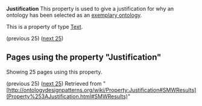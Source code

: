 __Justification__
This property is used to give a justification for why an ontology has been selected as an [exemplary ontology](../Odp/WhatIsAnExemplaryOntology "Odp:WhatIsAnExemplaryOntology").


This is a property of type [Text](../Type/Text "Type:Text").




  

(previous 25) ([next 25](http://ontologydesignpatterns.org/wiki/index.php?title=Property:Justification&from=Media+Value+Chain+Ontology#SMWResults "Property:Justification"))
## Pages using the property "Justification"


Showing 25 pages using this property.


(previous 25) ([next 25](http://ontologydesignpatterns.org/wiki/index.php?title=Property:Justification&from=Media+Value+Chain+Ontology#SMWResults "Property:Justification"))
Retrieved from "[http://ontologydesignpatterns.org/wiki/Property:Justification#SMWResults](Property%253AJustification.html#SMWResults)"